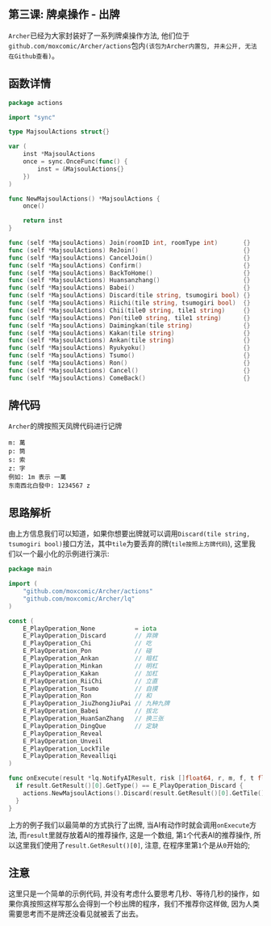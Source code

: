 ## 第三课: 牌桌操作 - 出牌

`Archer`已经为大家封装好了一系列牌桌操作方法, 他们位于`github.com/moxcomic/Archer/actions`包内`(该包为Archer内置包, 并未公开, 无法在Github查看)`。

## 函数详情

```go
package actions

import "sync"

type MajsoulActions struct{}

var (
	inst *MajsoulActions
	once = sync.OnceFunc(func() {
		inst = &MajsoulActions{}
	})
)

func NewMajsoulActions() *MajsoulActions {
	once()

	return inst
}

func (self *MajsoulActions) Join(roomID int, roomType int)       {}
func (self *MajsoulActions) ReJoin()                             {}
func (self *MajsoulActions) CancelJoin()                         {}
func (self *MajsoulActions) Confirm()                            {}
func (self *MajsoulActions) BackToHome()                         {}
func (self *MajsoulActions) Huansanzhang()                       {}
func (self *MajsoulActions) Babei()                              {}
func (self *MajsoulActions) Discard(tile string, tsumogiri bool) {}
func (self *MajsoulActions) Riichi(tile string, tsumogiri bool)  {}
func (self *MajsoulActions) Chii(tile0 string, tile1 string)     {}
func (self *MajsoulActions) Pon(tile0 string, tile1 string)      {}
func (self *MajsoulActions) Daimingkan(tile string)              {}
func (self *MajsoulActions) Kakan(tile string)                   {}
func (self *MajsoulActions) Ankan(tile string)                   {}
func (self *MajsoulActions) Ryukyoku()                           {}
func (self *MajsoulActions) Tsumo()                              {}
func (self *MajsoulActions) Ron()                                {}
func (self *MajsoulActions) Cancel()                             {}
func (self *MajsoulActions) ComeBack()                           {}
```

## 牌代码

`Archer`的牌按照天凤牌代码进行记牌

```
m: 萬
p: 筒
s: 索
z: 字
例如: 1m 表示 一萬
东南西北白發中: 1234567 z
```



## 思路解析

由上方信息我们可以知道，如果你想要出牌就可以调用`Discard(tile string, tsumogiri bool)`接口方法，其中`tile`为要丢弃的牌(`tile按照上方牌代码`), 这里我们以一个最小化的示例进行演示:

```go
package main

import (
	"github.com/moxcomic/Archer/actions"
	"github.com/moxcomic/Archer/lq"
)

const (
	E_PlayOperation_None           = iota
	E_PlayOperation_Discard        // 弃牌
	E_PlayOperation_Chi            // 吃
	E_PlayOperation_Pon            // 碰
	E_PlayOperation_Ankan          // 暗杠
	E_PlayOperation_Minkan         // 明杠
	E_PlayOperation_Kakan          // 加杠
	E_PlayOperation_RiiChi         // 立直
	E_PlayOperation_Tsumo          // 自摸
	E_PlayOperation_Ron            // 和
	E_PlayOperation_JiuZhongJiuPai // 九种九牌
	E_PlayOperation_Babei          // 拔北
	E_PlayOperation_HuanSanZhang   // 换三张
	E_PlayOperation_DingQue        // 定缺
	E_PlayOperation_Reveal
	E_PlayOperation_Unveil
	E_PlayOperation_LockTile
	E_PlayOperation_Revealliqi
)

func onExecute(result *lq.NotifyAIResult, risk []float64, r, m, f, t float64) {
  if result.GetResult()[0].GetType() == E_PlayOperation_Discard {
    actions.NewMajsoulActions().Discard(result.GetResult()[0].GetTile(), result.GetResult()[0].GetMoqie())
  }
}
```

上方的例子我们以最简单的方式执行了出牌, 当AI有动作时就会调用`onExecute`方法, 而`result`里就存放着AI的推荐操作, 这是一个数组, 第`1`个代表AI的推荐操作, 所以这里我们使用了`result.GetResult()[0]`, 注意, 在程序里第`1`个是从`0`开始的;

## 注意

这里只是一个简单的示例代码, 并没有考虑什么要思考几秒、等待几秒的操作，如果你真按照这样写那么会得到一个秒出牌的程序，我们不推荐你这样做, 因为人类需要思考而不是牌还没看见就被丢了出去。